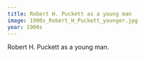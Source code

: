```yaml
---
title: Robert H. Puckett as a young man
image: 1900s_Robert_H_Puckett_younger.jpg
year: 1900s
---
```


Robert H. Puckett as a young man.